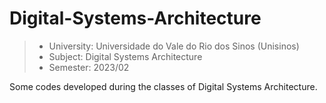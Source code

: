 # Digital-Systems-Architecture

> - University: Universidade do Vale do Rio dos Sinos (Unisinos)  
> - Subject: Digital Systems Architecture 
> - Semester: 2023/02

Some codes developed during the classes of Digital Systems Architecture.

